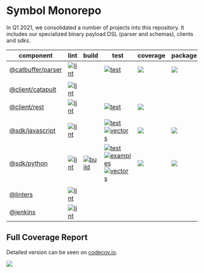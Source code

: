 # Symbol Monorepo

In Q1 2021, we consolidated a number of projects into this repository.
It includes our specialized binary payload DSL (parser and schemas), clients and sdks.

| component | lint | build | test | coverage | package |
|-----------|------|-------|------|----------| ------- |
| [@catbuffer/parser](catbuffer/parser) | [![lint][catbuffer-parser-lint]][catbuffer-job] || [![test][catbuffer-parser-test]][catbuffer-job]| [![][catbuffer-parser-cov]][catbuffer-parser-cov-link] | [![][catbuffer-package]][catbuffer-package-link] |
|||||||
| [@client/catapult](client/catapult) | [![lint][client-catapult-lint]][client-catapult-job] ||||
| [@client/rest](client/rest) | [![lint][client-rest-lint]][client-rest-job] || [![test][client-rest-test]][client-rest-job]| [![][client-rest-cov]][client-rest-cov-link] |
|||||||
| [@sdk/javascript](sdk/javascript) | [![lint][sdk-javascript-lint]][sdk-javascript-job] || [![test][sdk-javascript-test]][sdk-javascript-job] <br> [![vectors][sdk-javascript-vectors]][sdk-javascript-job] | [![][sdk-javascript-cov]][sdk-javascript-cov-link] | [![][sdk-javascript-package]][sdk-javascript-package-link] |
| [@sdk/python](sdk/python) | [![lint][sdk-python-lint]][sdk-python-job] | [![build][sdk-python-build]][sdk-python-job] | [![test][sdk-python-test]][sdk-python-job] <br> [![examples][sdk-python-examples]][sdk-python-job] <br> [![vectors][sdk-python-vectors]][sdk-python-job] | [![][sdk-python-cov]][sdk-python-cov-link] | [![][sdk-python-package]][sdk-python-package-link] |
|||||||
| [@linters](linters) | [![lint][linters-lint]][linters-job] |||||
| [@jenkins](jenkins) | [![lint][jenkins-lint]][jenkins-job] |||||

## Full Coverage Report

Detailed version can be seen on [codecov.io][symbol-cov-link].

[![][symbol-cov]][symbol-cov-link]

[symbol-cov]: https://codecov.io/gh/symbol/symbol/branch/dev/graphs/tree.svg
[symbol-cov-link]: https://codecov.io/gh/symbol/symbol/tree/dev

[catbuffer-job]: https://jenkins.symboldev.com/blue/organizations/jenkins/Symbol%2Fgenerated%2Fsymbol%2Fparser/activity/?branch=dev
[catbuffer-parser-lint]: https://jenkins.symboldev.com/buildStatus/icon?job=Symbol%2Ftest%20folder%2FParser%2Fdev%2F&config=catbuffer-parser-lint
[catbuffer-parser-test]: https://jenkins.symboldev.com/buildStatus/icon?job=Symbol%2Ftest%20folder%2FParser%2Fdev%2F&config=catbuffer-parser-test
[catbuffer-parser-cov]: https://codecov.io/gh/symbol/symbol/branch/dev/graph/badge.svg?token=SSYYBMK0M7&flag=catbuffer-parser
[catbuffer-parser-cov-link]: https://codecov.io/gh/symbol/symbol/tree/dev/catbuffer/parser
[catbuffer-package]: https://img.shields.io/pypi/v/catparser
[catbuffer-package-link]: https://pypi.org/project/catparser

[client-catapult-job]: https://jenkins.symboldev.com/blue/organizations/jenkins/Symbol%2Ftest%20folder%2Fcatapult/activity?branch=dev
[client-catapult-lint]: https://jenkins.symboldev.com/buildStatus/icon?job=Symbol%2Ftest%20folder%2Fcatapult%2Fdev%2F&config=client-catapult-lint

[client-rest-job]: https://jenkins.symboldev.com/blue/organizations/jenkins/Symbol%2Ftest%20folder%2Frest/activity?branch=dev
[client-rest-lint]: https://jenkins.symboldev.com/buildStatus/icon?job=Symbol%2Ftest%20folder%2Frest%2Fdev%2F&config=client-rest-lint
[client-rest-test]: https://jenkins.symboldev.com/buildStatus/icon?job=Symbol%2Ftest%20folder%2Frest%2Fdev%2F&config=client-rest-test
[client-rest-cov]: https://codecov.io/gh/symbol/symbol/branch/dev/graph/badge.svg?token=SSYYBMK0M7&flag=client-rest
[client-rest-cov-link]: https://codecov.io/gh/symbol/symbol/tree/dev/client/rest

[sdk-javascript-job]: https://jenkins.symboldev.com/blue/organizations/jenkins/Symbol%2Ftest%20folder%2Fsdk-javasscript/activity?branch=dev
[sdk-javascript-lint]: https://jenkins.symboldev.com/buildStatus/icon?job=Symbol%2Ftest%20folder%2Fsdk-javasscript%2Fdev%2F&config=sdk-javascript-lint
[sdk-javascript-test]: https://jenkins.symboldev.com/buildStatus/icon?job=Symbol%2Ftest%20folder%2Fsdk-javasscript%2Fdev%2F&config=sdk-javascript-test
[sdk-javascript-vectors]: https://jenkins.symboldev.com/buildStatus/icon?job=Symbol%2Ftest%20folder%2Fsdk-javasscript%2Fdev%2F&config=sdk-javascript-vectors
[sdk-javascript-cov]: https://codecov.io/gh/symbol/symbol/branch/dev/graph/badge.svg?token=SSYYBMK0M7&flag=sdk-javascript
[sdk-javascript-cov-link]: https://codecov.io/gh/symbol/symbol/tree/dev/sdk/javascript
[sdk-javascript-package]: https://img.shields.io/npm/v/symbol-sdk-javascript
[sdk-javascript-package-link]: https://www.npmjs.com/package/symbol-sdk-javascript

[sdk-python-job]: https://jenkins.symboldev.com/blue/organizations/jenkins/Symbol%2Ftest%20folder%2Fsdk-python/activity?branch=dev
[sdk-python-lint]: https://jenkins.symboldev.com/buildStatus/icon?job=Symbol%2Ftest%20folder%2Fsdk-python%2Fdev%2F&config=sdk-python-lint
[sdk-python-build]: https://jenkins.symboldev.com/buildStatus/icon?job=Symbol%2Ftest%20folder%2Fsdk-python%2Fdev%2F&config=sdk-python-build
[sdk-python-test]: https://jenkins.symboldev.com/buildStatus/icon?job=Symbol%2Ftest%20folder%2Fsdk-python%2Fdev%2F&config=sdk-python-test
[sdk-python-examples]: https://jenkins.symboldev.com/buildStatus/icon?job=Symbol%2Ftest%20folder%2Fsdk-python%2Fdev%2F&config=sdk-python-examples
[sdk-python-vectors]: https://jenkins.symboldev.com/buildStatus/icon?job=Symbol%2Ftest%20folder%2Fsdk-python%2Fdev%2F&config=sdk-python-vectors
[sdk-python-cov]: https://codecov.io/gh/symbol/symbol/branch/dev/graph/badge.svg?token=SSYYBMK0M7&flag=sdk-python
[sdk-python-cov-link]: https://codecov.io/gh/symbol/symbol/tree/dev/sdk/python
[sdk-python-package]: https://img.shields.io/pypi/v/symbol-sdk-core-python
[sdk-python-package-link]: https://pypi.org/project/symbol-sdk-core-python

[jenkins-job]: https://jenkins.symboldev.com/blue/organizations/jenkins/Symbol%2Ftest%20folder%2Fjenkins/activity?branch=dev
[jenkins-lint]: https://jenkins.symboldev.com/buildStatus/icon?job=Symbol%2Ftest%20folder%2Fjenkins%2Fdev%2F&config=jenkins-lint

[linters-job]: https://jenkins.symboldev.com/blue/organizations/jenkins/Symbol%2Ftest%20folder%2Flinters/activity?branch=dev
[linters-lint]: https://jenkins.symboldev.com/buildStatus/icon?job=Symbol%2Ftest%20folder%2Flinters%2Fdev%2F&config=linters-lint
